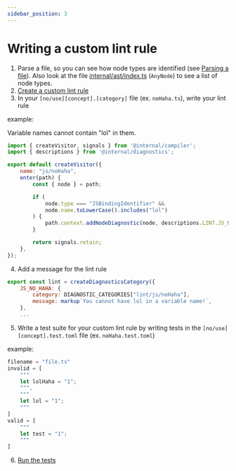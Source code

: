 ```yaml
---
sidebar_position: 3
---
```


# Writing a custom lint rule

1. Parse a file, so you can see how node types are identified (see [Parsing a file](/docs/commands/parsing-a-file)). Also look at the file [internal/ast/index.ts](https://github.com/rome/tools/blob/main/internal/ast/index.ts) (`AnyNode`) to see a list of node types.
2. [Create a custom lint rule](/docs/commands/custom-lint-rule)
3. In your `[no/use][concept].[category]` file (ex. `noHaha.ts`), write your lint rule

example:

Variable names cannot contain "lol" in them.
```jsx title="noHaha.ts"
import { createVisitor, signals } from '@internal/compiler';
import { descriptions } from '@internal/diagnostics';

export default createVisitor({
	name: "js/noHaha",
	enter(path) {
		const { node } = path;

		if (
			node.type === "JSBindingIdentifier" &&
			node.name.toLowerCase().includes("lol")
		) {
			path.context.addNodeDiagnostic(node, descriptions.LINT.JS_NO_HAHA);
		}

		return signals.retain;
	},
});
```

4. Add a message for the lint rule
```jsx title="internal/diagnostics/descriptions/lint.ts"
export const lint = createDiagnosticsCategory({
	JS_NO_HAHA: {
		category: DIAGNOSTIC_CATEGORIES["lint/js/noHaha"],
		message: markup`You cannot have lol in a variable name!`,
	},
    ...
```


5. Write a test suite for your custom lint rule by writing tests in the `[no/use][concept].test.toml` file (ex. `noHaha.test.toml`)

example:
```jsx title="noHaha.test.toml"
filename = "file.ts"
invalid = [
	"""
	let lolHaha = "1";
	""",
	"""
	let lol = "1";
	"""
]
valid = [
	"""
	let test = "1";
	"""
]
```

6. [Run the tests](/docs/commands/testing)